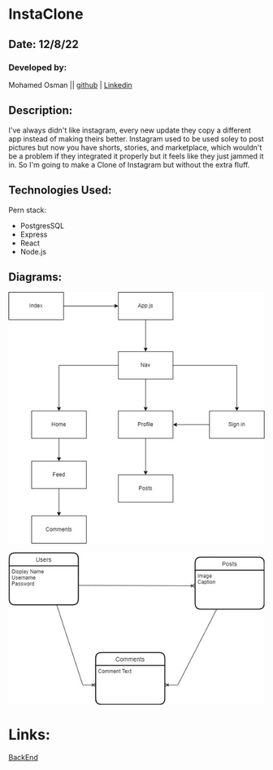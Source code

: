 # InstaClone
## Date: 12/8/22
### Developed by:

Mohamed Osman || [github](https://github.com/MohamedOsman15/) | [Linkedin](https://www.linkedin.com/in/mohamed-aosman/)

## Description:
I've always didn't like instagram, every new update they copy a different app instead of making theirs better. Instagram used to be used soley to post pictures but now you have shorts, stories, and marketplace, which wouldn't be a problem if they integrated it properly but it feels like they just jammed it in. So I'm going to make a Clone of Instagram but without the extra fluff.


## Technologies Used:
Pern stack:
* PostgresSQL 
* Express
* React
* Node.js

## Diagrams:

![components](./Diagrams/Components.jpg)

![ERD](./Diagrams/ERD.jpg)

# Links:
[BackEnd](https://github.com/MohamedOsman15/InstaClone_Backend)
